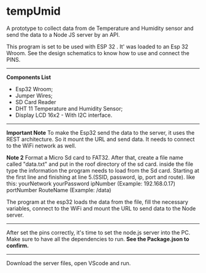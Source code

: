 # tempUmid
A prototype to collect data from de Temperature and Humidity sensor and send the data to a Node JS server by an API.

This program is set to be used with ESP 32 . It' was loaded to an Esp 32 Wroom.
See the design schematics to know how to use and connect the PINS.

**********************************************************************************************************************
**Components List**
* Esp32 Wroom;
* Jumper Wires;
* SD Card Reader
* DHT 11 Temperature and Humidity Sensor;
* Display LCD 16x2 - With I2C interface.
**********************************************************************************************************************
**Important Note**
To make the Esp32 send the data to the server, it uses the REST architecture.
So it mount the URL and send data.
It needs to connect to the WiFi network as well.

**Note 2**
Format a Micro Sd card to FAT32.
After that, create a file name called "data.txt" and put in the roof directory of the sd card.
inside the file type the information the program needs to load from the Sd card. Starting at the first line and finishing at line 5.(SSID, password, ip, port and route).
like this:
yourNetwork
yourPassword
ipNumber  (Example: 192.168.0.17)
portNumber
RouteName (Example: /data)

The program at the esp32 loads the data from the file, fill the necessary variables, connect to the WiFi and mount the URL to send data to the Node server.
***********************************************************************************************************************
After set the pins correctly, it's time to set the node.js server into the PC.
Make sure to have all the dependencies to run.
**See the Package.json to confirm.**
***********************************************************************************************************************
Download the server files, open VScode and run.
